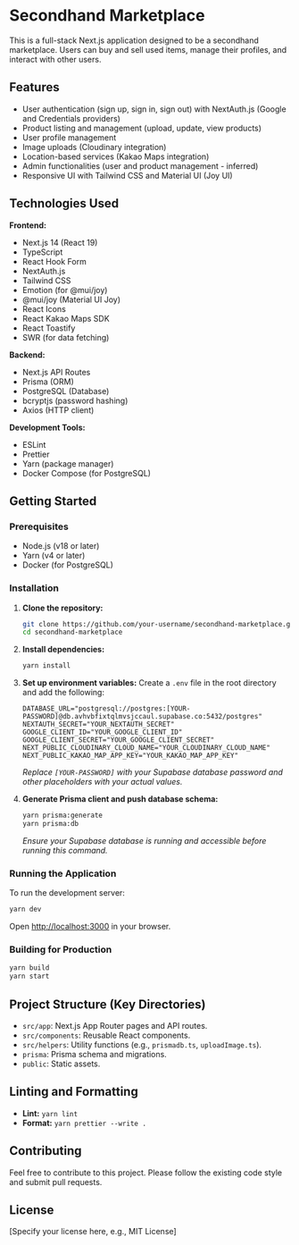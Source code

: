 # Secondhand Marketplace

This is a full-stack Next.js application designed to be a secondhand marketplace. Users can buy and sell used items, manage their profiles, and interact with other users.

## Features

- User authentication (sign up, sign in, sign out) with NextAuth.js (Google and Credentials providers)
- Product listing and management (upload, update, view products)
- User profile management
- Image uploads (Cloudinary integration)
- Location-based services (Kakao Maps integration)
- Admin functionalities (user and product management - inferred)
- Responsive UI with Tailwind CSS and Material UI (Joy UI)

## Technologies Used

**Frontend:**
- Next.js 14 (React 19)
- TypeScript
- React Hook Form
- NextAuth.js
- Tailwind CSS
- Emotion (for @mui/joy)
- @mui/joy (Material UI Joy)
- React Icons
- React Kakao Maps SDK
- React Toastify
- SWR (for data fetching)

**Backend:**
- Next.js API Routes
- Prisma (ORM)
- PostgreSQL (Database)
- bcryptjs (password hashing)
- Axios (HTTP client)

**Development Tools:**
- ESLint
- Prettier
- Yarn (package manager)
- Docker Compose (for PostgreSQL)

## Getting Started

### Prerequisites

- Node.js (v18 or later)
- Yarn (v4 or later)
- Docker (for PostgreSQL)

### Installation

1.  **Clone the repository:**
    ```bash
    git clone https://github.com/your-username/secondhand-marketplace.git
    cd secondhand-marketplace
    ```

2.  **Install dependencies:**
    ```bash
    yarn install
    ```

3.  **Set up environment variables:**
    Create a `.env` file in the root directory and add the following:
    ```env
    DATABASE_URL="postgresql://postgres:[YOUR-PASSWORD]@db.avhvbfixtqlmvsjccaul.supabase.co:5432/postgres"
    NEXTAUTH_SECRET="YOUR_NEXTAUTH_SECRET"
    GOOGLE_CLIENT_ID="YOUR_GOOGLE_CLIENT_ID"
    GOOGLE_CLIENT_SECRET="YOUR_GOOGLE_CLIENT_SECRET"
    NEXT_PUBLIC_CLOUDINARY_CLOUD_NAME="YOUR_CLOUDINARY_CLOUD_NAME"
    NEXT_PUBLIC_KAKAO_MAP_APP_KEY="YOUR_KAKAO_MAP_APP_KEY"
    ```
    *Replace `[YOUR-PASSWORD]` with your Supabase database password and other placeholders with your actual values.*

4.  **Generate Prisma client and push database schema:**
    ```bash
    yarn prisma:generate
    yarn prisma:db
    ```
    *Ensure your Supabase database is running and accessible before running this command.*

### Running the Application

To run the development server:

```bash
yarn dev
```

Open [http://localhost:3000](http://localhost:3000) in your browser.

### Building for Production

```bash
yarn build
yarn start
```

## Project Structure (Key Directories)

- `src/app`: Next.js App Router pages and API routes.
- `src/components`: Reusable React components.
- `src/helpers`: Utility functions (e.g., `prismadb.ts`, `uploadImage.ts`).
- `prisma`: Prisma schema and migrations.
- `public`: Static assets.

## Linting and Formatting

- **Lint:** `yarn lint`
- **Format:** `yarn prettier --write .`

## Contributing

Feel free to contribute to this project. Please follow the existing code style and submit pull requests.

## License

[Specify your license here, e.g., MIT License]